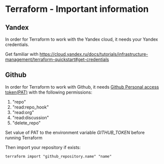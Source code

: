 # Terraform - Important information

## Yandex

In order for Terraform to work with the Yandex cloud, it needs your Yandex credentials.

Get familiar with <https://cloud.yandex.ru/docs/tutorials/infrastructure-management/terraform-quickstart#get-credentials>

## Github

In order for Terraform to work with Github, it needs
[Github Personal access token(PAT)](https://docs.github.com/en/enterprise-server@3.4/authentication/keeping-your-account-and-data-secure/creating-a-personal-access-token) with the following permissions:

1. "repo"
2. "read:repo_hook"
3. "read:org"
4. "read:discussion"
5. "delete_repo"

Set value of PAT to the environment variable *GITHUB_TOKEN* before running Terraform

Then import your repository if exists:

``terraform import "github_repository.name" "name"``

